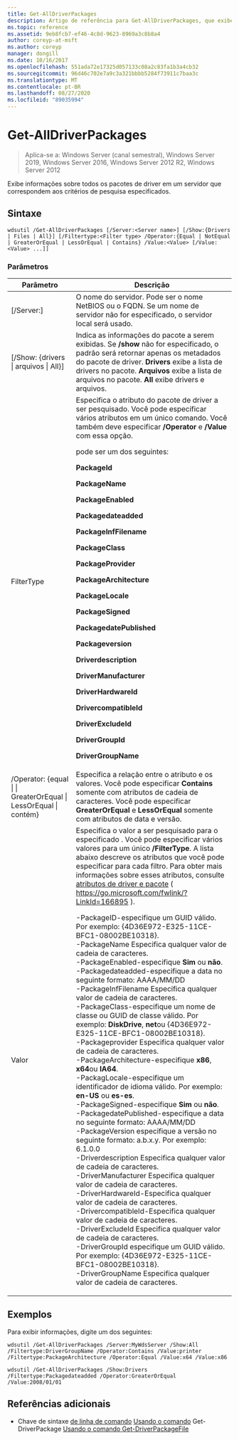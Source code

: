 ```yaml
---
title: Get-AllDriverPackages
description: Artigo de referência para Get-AllDriverPackages, que exibe informações sobre todos os pacotes de driver em um servidor que correspondem aos critérios de pesquisa especificados.
ms.topic: reference
ms.assetid: 9eb8fcb7-ef46-4c8d-9623-8969a3c8b8a4
author: coreyp-at-msft
ms.author: coreyp
manager: dongill
ms.date: 10/16/2017
ms.openlocfilehash: 551ada72e17325d057133c08a2c83fa1b3a4cb32
ms.sourcegitcommit: 96d46c702e7a9c3a321bbbb5284f73911c7baa3c
ms.translationtype: MT
ms.contentlocale: pt-BR
ms.lasthandoff: 08/27/2020
ms.locfileid: "89035994"
---
```

# <a name="get-alldriverpackages"></a>Get-AllDriverPackages

> Aplica-se a: Windows Server (canal semestral), Windows Server 2019, Windows Server 2016, Windows Server 2012 R2, Windows Server 2012

Exibe informações sobre todos os pacotes de driver em um servidor que correspondem aos critérios de pesquisa especificados.

## <a name="syntax"></a>Sintaxe
```
wdsutil /Get-AllDriverPackages [/Server:<Server name>] [/Show:{Drivers | Files | All}] [/Filtertype:<Filter type> /Operator:{Equal | NotEqual | GreaterOrEqual | LessOrEqual | Contains} /Value:<Value> [/Value:<Value> ...]]
```
### <a name="parameters"></a>Parâmetros

|                                         Parâmetro                                          |                                                                                                                                                                                                                                                                                                                                                                                                                                                                                                                                                                                                                                                                                                                                                                                                                                                                                                       Descrição                                                                                                                                                                                                                                                                                                                                                                                                                                                                                                                                                                                                                                                                                                                                                                                                                                                                                                        |
|--------------------------------------------------------------------------------------------|--------------------------------------------------------------------------------------------------------------------------------------------------------------------------------------------------------------------------------------------------------------------------------------------------------------------------------------------------------------------------------------------------------------------------------------------------------------------------------------------------------------------------------------------------------------------------------------------------------------------------------------------------------------------------------------------------------------------------------------------------------------------------------------------------------------------------------------------------------------------------------------------------------------------------------------------------------------------------------------------------------------------------------------------------------------------------------------------------------------------------------------------------------------------------------------------------------------------------------------------------------------------------------------------------------------------------------------------------------------------------------------------------------------------------------------------------------------------------------------------------------------------------------------------------------------------------------------------------------------------------------------------------------------------------------------------------------------------------------------------------------------------------------------------------------------------------|
|                                  [/Server:<Server name>]                                   |                                                                                                                                                                                                                                                                                                                                                                                                                                                                                                                                                                                                                                                                                                                                                                                                                                              O nome do servidor. Pode ser o nome NetBIOS ou o FQDN. Se um nome de servidor não for especificado, o servidor local será usado.                                                                                                                                                                                                                                                                                                                                                                                                                                                                                                                                                                                                                                                                                                                                                                                                                                              |
|                         [/Show: {drivers &#124; arquivos &#124; All}]                         |                                                                                                                                                                                                                                                                                                                                                                                                                                                                                                                                                                                                                                                                                                                                                                Indica as informações do pacote a serem exibidas. Se **/show** não for especificado, o padrão será retornar apenas os metadados do pacote de driver. **Drivers** exibe a lista de drivers no pacote. **Arquivos** exibe a lista de arquivos no pacote. **All** exibe drivers e arquivos.                                                                                                                                                                                                                                                                                                                                                                                                                                                                                                                                                                                                                                                                                                                                                                 |
|                                 FilterType<Filter type>                                  |                                                                                                                                                                                                                                                                                                                                                                                                                                                                              Especifica o atributo do pacote de driver a ser pesquisado. Você pode especificar vários atributos em um único comando. Você também deve especificar **/Operator** e **/Value** com essa opção.<p><Filter type> pode ser um dos seguintes:<p>**PackageId**<p>**PackageName**<p>**PackageEnabled**<p>**Packagedateadded**<p>**PackageInfFilename**<p>**PackageClass**<p>**PackageProvider**<p>**PackageArchitecture**<p>**PackageLocale**<p>**PackageSigned**<p>**PackagedatePublished**<p>**Packageversion**<p>**Driverdescription**<p>**DriverManufacturer**<p>**DriverHardwareId**<p>**DrivercompatibleId**<p>**DriverExcludeId**<p>**DriverGroupId**<p>**DriverGroupName**                                                                                                                                                                                                                                                                                                                                                                                                                                                                              |
| /Operator: {equal &#124; &#124; GreaterOrEqual &#124; LessOrEqual &#124; contém} |                                                                                                                                                                                                                                                                                                                                                                                                                                                                                                                                                                                                                                                                                                                                                                                                 Especifica a relação entre o atributo e os valores. Você pode especificar **Contains** somente com atributos de cadeia de caracteres. Você pode especificar **GreaterOrEqual** e **LessOrEqual** somente com atributos de data e versão.                                                                                                                                                                                                                                                                                                                                                                                                                                                                                                                                                                                                                                                                                                                                                                                                 |
|                                       Valor<Value>                                       | Especifica o valor a ser pesquisado para o especificado <attribute> .  Você pode especificar vários valores para um único **/FilterType**. A lista abaixo descreve os atributos que você pode especificar para cada filtro. Para obter mais informações sobre esses atributos, consulte [atributos de driver e pacote](https://go.microsoft.com/fwlink/?LinkId=166895) ( <https://go.microsoft.com/fwlink/?LinkId=166895> ).<p>-PackageID-especifique um GUID válido. Por exemplo: {4D36E972-E325-11CE-BFC1-08002BE10318}.<br />-PackageName Especifica qualquer valor de cadeia de caracteres.<br />-PackageEnabled-especifique **Sim** ou **não**.<br />-Packagedateadded-especifique a data no seguinte formato: AAAA/MM/DD<br />-PackageInfFilename Especifica qualquer valor de cadeia de caracteres.<br />-PackageClass-especifique um nome de classe ou GUID de classe válido. Por exemplo: **DiskDrive**, **net**ou {4D36E972-E325-11CE-BFC1-08002BE10318}.<br />-Packageprovider Especifica qualquer valor de cadeia de caracteres.<br />-PackageArchitecture-especifique **x86**, **x64**ou **IA64**.<br />-PackagLocale-especifique um identificador de idioma válido. Por exemplo: **en-US** ou **es-es**.<br />-PackageSigned-especifique **Sim** ou **não**.<br />-PackagedatePublished-especifique a data no seguinte formato: AAAA/MM/DD<br />-PackageVersion especifique a versão no seguinte formato: a.b.x.y. Por exemplo: 6.1.0.0<br />-Driverdescription Especifica qualquer valor de cadeia de caracteres.<br />-DriverManufacturer Especifica qualquer valor de cadeia de caracteres.<br />-DriverHardwareId-Especifica qualquer valor de cadeia de caracteres.<br />-DrivercompatibleId-Especifica qualquer valor de cadeia de caracteres.<br />-DriverExcludeId Especifica qualquer valor de cadeia de caracteres.<br />-DriverGroupId especifique um GUID válido. Por exemplo: {4D36E972-E325-11CE-BFC1-08002BE10318}.<br />-DriverGroupName Especifica qualquer valor de cadeia de caracteres. |

## <a name="examples"></a>Exemplos
Para exibir informações, digite um dos seguintes:
```
wdsutil /Get-AllDriverPackages /Server:MyWdsServer /Show:All /Filtertype:DriverGroupName /Operator:Contains /Value:printer /Filtertype:PackageArchitecture /Operator:Equal /Value:x64 /Value:x86
```
```
wdsutil /Get-AllDriverPackages /Show:Drivers /Filtertype:Packagedateadded /Operator:GreaterOrEqual /Value:2008/01/01
```
## <a name="additional-references"></a>Referências adicionais
- Chave de sintaxe [de linha de comando](command-line-syntax-key.md) 
 [Usando o comando](using-the-get-driverpackage-command.md) 
 Get-DriverPackage [Usando o comando Get-DriverPackageFile](using-the-get-driverpackagefile-command.md)
